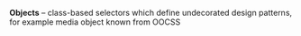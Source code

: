 **Objects** – class-based selectors which define undecorated design patterns, for example media object known from OOCSS
